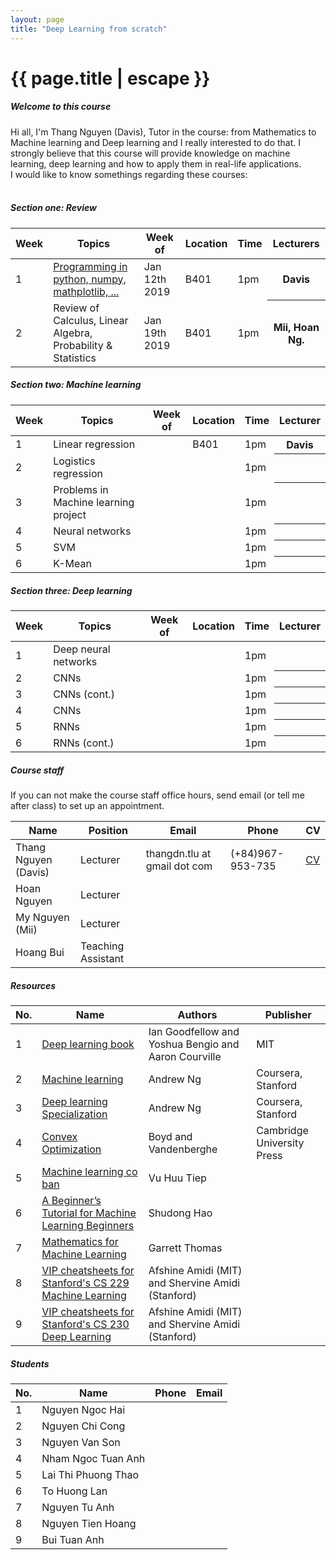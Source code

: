 ```yaml
---
layout: page
title: "Deep Learning from scratch"
---
```

<h1 class="page-title gray-text text-darken-3">{{ page.title | escape }}</h1>

<div class="section">
    <h5>Welcome to this course</h5> 
Hi all, I'm Thang Nguyen (Davis), Tutor in the course: from Mathematics to Machine learning and Deep learning and I really interested to do that. I strongly believe that this course will provide knowledge on machine learning, deep learning and how to apply them in real-life applications. 
<br>
I would like to know somethings regarding these courses:
<br>
<br>
</div>
<div class="divider"></div>
<div class="divider"></div>
<div class="section">
<h5 >Section one: Review</h5> 
<div class="row">
          <div class="col s12">
            <table class="striped centered">
             <thead class="card-panel  light-blue darken-4 white-text">
                <tr>
                    <th>Week</th>
                    <th>Topics</th>
                    <th>Week of</th>
                    <th>Location </th>
                    <th>Time </th>
                    <th>Lecturers</th>
                </tr>
              </thead>
              <tbody>
                <tr>
                  <td >1</td>
                  <td><a href="http://cs231n.github.io/python-numpy-tutorial/">Programming in python, numpy, mathplotlib, ...</a></td>
                  <td>Jan 12th 2019</td>
                  <td>B401</td>
                  <td>1pm</td>
                  <th>Davis</th>
                </tr>
                <tr>
                  <td >2</td>
                  <td>Review of Calculus, Linear Algebra, Probability & Statistics</td>
                  <td>Jan 19th 2019</td>
                  <td>B401</td>
                  <td>1pm</td>
                  <th>Mii, Hoan Ng.</th>
                </tr>
              </tbody>
            </table>
          </div>
    </div>
</div>
<h5>Section two: Machine learning</h5> 
<div class="row">
          <div class="col s12">
            <table class="striped centered">
             <thead class="card-panel  light-blue darken-4 white-text">
                <tr>
                    <th>Week</th>
                    <th>Topics</th>
                    <th>Week of</th>
                    <th>Location </th>
                    <th>Time </th>
                    <th>Lecturer </th>
                </tr>
              </thead>
              <tbody>
                <tr>
                  <td >1</td>
                  <td>Linear regression</td>
                  <td></td>
                  <td>B401</td>
                  <td>1pm</td>
                  <th>Davis </th>
                </tr>
                <tr>
                  <td>2</td>
                  <td>Logistics regression</td>
                  <td></td>
                  <td></td>
                  <td>1pm</td>
                  <th></th>
                </tr>
                <tr>
                  <td>3</td>
                  <td>Problems in Machine learning project</td>
                  <td></td>
                  <td></td>
                  <td>1pm</td>
                  <th></th>
                </tr>
                <tr>
                  <td>4</td>
                  <td>Neural networks</td>
                  <td></td>
                  <td></td>
                  <td>1pm</td>
                  <th></th>
                </tr>
                <tr>
                  <td>5</td>
                  <td>SVM</td>
                  <td></td>
                  <td></td>
                  <td>1pm</td>
                  <th></th>
                </tr>
                <tr>
                  <td>6</td>
                  <td>K-Mean</td>
                  <td></td>
                  <td></td>
                  <td>1pm</td>
                  <th></th>
                </tr>
              </tbody>
            </table>
          </div>
    </div>
<h5>Section three: Deep learning</h5> 
<div class="row">
          <div class="col s12">
            <table class="striped centered">
             <thead class="card-panel  light-blue darken-4 white-text">
                <tr>
                    <th>Week</th>
                    <th>Topics</th>
                    <th>Week of</th>
                    <th>Location </th>
                    <th>Time </th>
                    <th>Lecturer</th>
                </tr>
              </thead>
              <tbody>
                <tr>
                  <td >1</td>
                  <td>Deep neural networks</td>
                  <td></td>
                  <td></td>
                  <td>1pm</td>
                  <th></th>
                </tr>
                <tr>
                  <td>2</td>
                  <td>CNNs</td>
                  <td></td>
                  <td></td>
                  <td>1pm</td>
                  <th></th>
                </tr>
                <tr>
                  <td>3</td>
                  <td>CNNs (cont.)</td>
                  <td></td>
                  <td></td>
                  <td>1pm</td>
                  <th></th>
                </tr>
                <tr>
                  <td>4</td>
                  <td>CNNs</td>
                  <td></td>
                  <td></td>
                  <td>1pm</td>
                  <th></th>
                </tr>
                <tr>
                  <td>5</td>
                  <td>RNNs</td>
                  <td></td>
                  <td></td>
                  <td>1pm</td>
                  <th></th>
                </tr>
                <tr>
                  <td>6</td>
                  <td>RNNs (cont.)</td>
                  <td></td>
                  <td></td>
                  <td>1pm</td>
                  <th></th>
                </tr>
              </tbody>
            </table>
          </div>
    </div>

<div class="divider"></div>
<div class="section">
    <h5>Course staff</h5> 
    If you can not make the course staff office hours, send email (or tell me after class) to set up an appointment.

<div class="row">
          <div class="col s12">
            <table class="striped centered">
             <thead class="card-panel  light-blue darken-4 white-text">
                <tr>
                    <th>Name</th>
                    <th>Position</th>
                    <th>Email</th>
                    <th>Phone</th>
                    <th>CV</th>
                </tr>
              </thead>
              <tbody>
                <tr>
                  <td>Thang Nguyen (Davis)</td>
                  <td>Lecturer</td>
                  <td>thangdn.tlu at gmail dot com</td>
                  <td>(+84)967-953-735</td>
                  <td><a href="/resources/CV-Ng-Duc-Thang.pdf">CV</a></td>
                </tr>
                <tr>
                  <td>Hoan Nguyen</td>
                  <td>Lecturer</td>
                  <td></td>
                  <td></td>
                  <td></td>
                </tr>
                <tr>
                  <td>My Nguyen (Mii)</td>
                  <td>Lecturer</td>
                  <td></td>
                  <td></td>
                  <td></td>
                </tr>
                <tr>
                  <td>Hoang Bui</td>
                  <td>Teaching Assistant</td>
                  <td></td>
                  <td></td>
                  <td></td>
                </tr>
              </tbody>
            </table>
          </div>
    </div>
</div>

<div class="divider"></div>
<div class="section">
    <h5>Resources</h5> 
    <div class="row">
          <div class="col s12">
            <table class="striped centered">
             <thead class="card-panel teal lighten-2 white-text">
                <tr>
                    <th>No.</th>
                    <th>Name</th>
                    <th>Authors</th>
                    <th>Publisher</th>
                </tr>
              </thead>
              <tbody>
                <tr>
                  <td>1</td>
                  <td><a href="http://deeplearningbook.org">Deep learning book</a></td>
                  <td>Ian Goodfellow and Yoshua Bengio and Aaron Courville</td>
                  <td>MIT</td>
                </tr>
                <tr>
                  <td>2</td>
                  <td><a href="https://www.coursera.org/learn/machine-learning">Machine learning</a></td>
                  <td>Andrew Ng</td>
                  <td>Coursera, Stanford</td>
                </tr>
                <tr>
                  <td>3</td>
                  <td><a href="https://www.coursera.org/specializations/deep-learning">Deep learning Specialization</a></td>
                  <td>Andrew Ng</td>
                  <td>Coursera, Stanford</td>
                </tr>
                <tr>
                  <td>4</td>
                  <td><a href="https://web.stanford.edu/~boyd/cvxbook/bv_cvxbook.pdf">Convex Optimization</a></td>
                  <td>Boyd and Vandenberghe</td>
                  <td>Cambridge University Press</td>
                </tr>
                <tr>
                  <td>5</td>
                  <td><a href="https://machinelearningcoban.com/">Machine learning co ban</a></td>
                  <td>Vu Huu Tiep</td>
                  <td></td>
                </tr>
                <tr>
                  <td>6</td>
                  <td><a href="https://www.dropbox.com/s/cy8rme5f0o3ip5q/a%20beginner%20tutorial%20for%20machine%20learning%20beginner.pdf?dl=0">A Beginner’s Tutorial for Machine Learning Beginners</a></td>
                  <td>Shudong Hao</td>
                  <td></td>
                </tr>
                <tr>
                  <td>7</td>
                  <td><a href="https://gwthomas.github.io/docs/math4ml.pdf">Mathematics for Machine Learning</a></td>
                  <td>Garrett Thomas</td>
                  <td></td>
                </tr>
                <tr>
                  <td>8</td>
                  <td><a href="https://github.com/afshinea/stanford-cs-229-machine-learning">VIP cheatsheets for Stanford's CS 229 Machine Learning</a></td>
                  <td>Afshine Amidi (MIT) and Shervine Amidi (Stanford)</td>
                  <td></td>
                </tr>
                <tr>
                  <td>9</td>
                  <td><a href="https://github.com/afshinea/stanford-cs-230-deep-learning">VIP cheatsheets for Stanford's CS 230 Deep Learning</a></td>
                  <td>Afshine Amidi (MIT) and Shervine Amidi (Stanford)</td>
                  <td></td>
                </tr>
              </tbody>
            </table>
          </div>
    </div>
    
</div>

<div class="section">
    <h5>Students</h5> 
    <div class="row">
          <div class="col s12">
            <table class="striped centered">
             <thead class="card-panel teal lighten-2 white-text">
                <tr>
                    <th>No.</th>
                    <th>Name</th>
                    <th>Phone</th>
                    <th>Email</th>
                </tr>
              </thead>
              <tbody>
                <tr>
                  <td>1</td>
                  <td>Nguyen Ngoc Hai</td>
                  <td></td>
                  <td></td>
                </tr>
                <tr>
                  <td>2</td>
                  <td>Nguyen Chi Cong</td>
                  <td></td>
                  <td></td>
                </tr>
                <tr>
                  <td>3</td>
                  <td>Nguyen Van Son</td>
                  <td></td>
                  <td></td>
                </tr>
                <tr>
                  <td>4</td>
                  <td>Nham Ngoc Tuan Anh</td>
                  <td></td>
                  <td></td>
                </tr>
                <tr>
                  <td>5</td>
                  <td>Lai Thi Phuong Thao</td>
                  <td></td>
                  <td></td>
                </tr>
                <tr>
                  <td>6</td>
                  <td>To Huong Lan</td>
                  <td></td>
                  <td></td>
                </tr>
                <tr>
                  <td>7</td>
                  <td>Nguyen Tu Anh</td>
                  <td></td>
                  <td></td>
                </tr>
                <tr>
                  <td>8</td>
                  <td>Nguyen Tien Hoang</td>
                  <td></td>
                  <td></td>
                </tr>
                <tr>
                  <td>9</td>
                  <td>Bui Tuan Anh</td>
                  <td></td>
                  <td></td>
                </tr>
              </tbody>
            </table>
          </div>
    </div>
    
</div>

